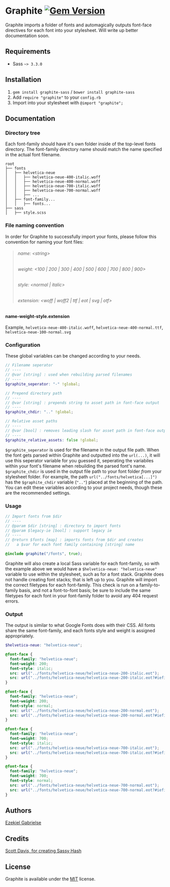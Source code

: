 # Graphite [![Gem Version](https://badge.fury.io/rb/graphite-sass.svg)](http://badge.fury.io/rb/graphite-sass)

Graphite imports a folder of fonts and automagically outputs font-face directives for each font into your stylesheet. Will write up better documentation soon.

## Requirements

* Sass `~> 3.3.0`

## Installation

1. `gem install graphite-sass` / `bower install graphite-sass`
2. Add `require "graphite"` to your `config.rb`
3. Import into your stylesheet with `@import "graphite";`

## Documentation

### Directory tree

Each font-family should have it's own folder inside of the top-level fonts directory. The font-family directory name should match the name specified in the actual font filename.

```
root
├── fonts
│   ├── helvetica-neue
│   │   ├── helvetica-neue-400-italic.woff
│   │   ├── helvetica-neue-400-normal.woff
│   │   ├── helvetica-neue-700-italic.woff
│   │   ├── helvetica-neue-700-normal.woff
│   │   ├── ...
│   ├── font-family...
│   │   ├── fonts...
├── sass
│   ├── style.scss
```

### File naming convention

In order for Graphite to successfully import your fonts, please follow this convention for naming your font files:

> ###### name: \<string\>
> ###### weight: \<100 | 200 | 300 | 400 | 500 | 600 | 700 | 800 | 900\>
> ###### style: \<normal | italic\>
> ###### extension: \<woff | woff2 | ttf | eot | svg | otf\>

#### name-weight-style.extension

Example,
`helvetica-neue-400-italic.woff`, `helvetica-neue-400-normal.ttf`, `helvetica-neue-100-normal.svg`

### Configuration

These global variables can be changed according to your needs.

```scss
// Filename seperator
// ----
// @var [string] : used when rebuilding parsed filenames
// ----
$graphite_seperator: "-" !global;

// Prepend directory path
// ----
// @var [string] : prepends string to asset path in font-face output
// ----
$graphite_chdir: ".." !global;

// Relative asset paths
// ----
// @var [bool] : removes leading slash for asset path in font-face output
// ----
$graphite_relative_assets: false !global;
```

`$graphite_seperator` is used for the filename in the output file path. When the font gets parsed within Graphite and outputted into the `url(...)`,
it will use this seperator variable for you guessed it, seperating the variabiles within your font's filename when rebuilding the parsed font's name.
`$graphite_chdir` is used in the output file path to your font folder _from_ your stylesheet folder. For example, the path `url("../fonts/helvetica[...]")`
has the `$graphite_chdir` variable (`".."`) placed at the beginning of the path. You can edit these variables according to your project needs, though these are
the recommended settings.

### Usage

```scss
// Import fonts from $dir
// ----
// @param $dir [string] : directory to import fonts
// @param $legacy-ie [bool] : support legacy ie
// ----
// @return $fonts [map] : imports fonts from $dir and creates
//   a $var for each font family containing [string] name

@include graphite("/fonts", true);
```

Graphite will also create a local Sass variable for each font-family, so with the example above we would have a `$helvetica-neue: "helvetica-neue"` variable to use within the stylesheet, such as for a font stack. Graphite does not handle creating font stacks; that is left up to you. Graphite will import the correct filetypes for each font-family. This check is run on a family-to-family basis, and not a font-to-font basis; be sure to include the same filetypes for each font in your font-family folder to avoid any 404 request errors.

### Output

The output is similar to what Google Fonts does with their CSS. All fonts share the same font-family, and each fonts style and weight is assigned appropriately.

```scss
$helvetica-neue: "helvetica-neue";

@font-face {
  font-family: "helvetica-neue";
  font-weight: 200;
  font-style: italic;
  src: url("../fonts/helvetica-neue/helvetica-neue-200-italic.eot");
  src: url("../fonts/helvetica-neue/helvetica-neue-200-italic.eot?#iefix") format("embedded-opentype"), url("../fonts/helvetica-neue/helvetica-neue-200-italic.woff") format("woff"), url("../fonts/helvetica-neue/helvetica-neue-200-italic.ttf") format("truetype"), url("../fonts/helvetica-neue/helvetica-neue-200-italic.svg#helvetica-neue") format("svg");
}

@font-face {
  font-family: "helvetica-neue";
  font-weight: 200;
  font-style: normal;
  src: url("../fonts/helvetica-neue/helvetica-neue-200-normal.eot");
  src: url("../fonts/helvetica-neue/helvetica-neue-200-normal.eot?#iefix") format("embedded-opentype"), url("../fonts/helvetica-neue/helvetica-neue-200-normal.woff") format("woff"), url("../fonts/helvetica-neue/helvetica-neue-200-normal.ttf") format("truetype"), url("../fonts/helvetica-neue/helvetica-neue-200-normal.svg#helvetica-neue") format("svg");
}

@font-face {
  font-family: "helvetica-neue";
  font-weight: 700;
  font-style: italic;
  src: url("../fonts/helvetica-neue/helvetica-neue-700-italic.eot");
  src: url("../fonts/helvetica-neue/helvetica-neue-700-italic.eot?#iefix") format("embedded-opentype"), url("../fonts/helvetica-neue/helvetica-neue-700-italic.woff") format("woff"), url("../fonts/helvetica-neue/helvetica-neue-700-italic.ttf") format("truetype"), url("../fonts/helvetica-neue/helvetica-neue-700-italic.svg#helvetica-neue") format("svg");
}

@font-face {
  font-family: "helvetica-neue";
  font-weight: 700;
  font-style: normal;
  src: url("../fonts/helvetica-neue/helvetica-neue-700-normal.eot");
  src: url("../fonts/helvetica-neue/helvetica-neue-700-normal.eot?#iefix") format("embedded-opentype"), url("../fonts/helvetica-neue/helvetica-neue-700-normal.woff") format("woff"), url("../fonts/helvetica-neue/helvetica-neue-700-normal.ttf") format("truetype"), url("../fonts/helvetica-neue/helvetica-neue-700-normal.svg#helvetica-neue") format("svg");
}
```

## Authors

[Ezekiel Gabrielse](http://ezekielg.com)

## Credits

[Scott Davis, for creating Sassy Hash](https://github.com/scottdavis/sassy_hash)

## License

Graphite is available under the [MIT](http://opensource.org/licenses/MIT) license.
